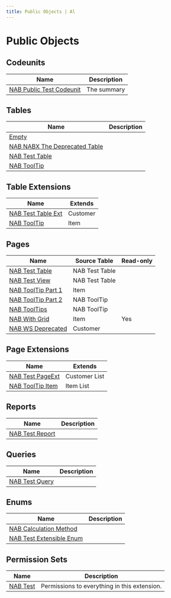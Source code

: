 ```yaml
---
title: Public Objects | Al
---
```

# Public Objects

## Codeunits

| Name | Description |
| ----- | ------ |
| [NAB Public Test Codeunit](codeunit-nab-public-test-codeunit/index.md) | The summary |

## Tables

| Name | Description |
| ----- | ------ |
| [Empty](table-empty/index.md) |  |
| [NAB NABX The Deprecated Table](table-nab-nabx-the-deprecated-table/index.md) |  |
| [NAB Test Table](table-nab-test-table/index.md) |  |
| [NAB ToolTip](table-nab-tool-tip/index.md) |  |

## Table Extensions

| Name | Extends |
| ----- | ------ |
| [NAB Test Table Ext](tableextension-nab-test-table-ext/index.md) | Customer |
| [NAB ToolTip](tableextension-nab-tool-tip/index.md) | Item |

## Pages

| Name | Source Table | Read-only |
| ----- | ------ | ------ |
| [NAB Test Table](page-nab-test-table/index.md) | NAB Test Table |  |
| [NAB Test View](page-nab-test-view/index.md) | NAB Test Table |  |
| [NAB ToolTip Part 1](page-nab-tool-tip-part-1/index.md) | Item |  |
| [NAB ToolTip Part 2](page-nab-tool-tip-part-2/index.md) | NAB ToolTip |  |
| [NAB ToolTips](page-nab-tool-tips/index.md) | NAB ToolTip |  |
| [NAB With Grid](page-nab-with-grid/index.md) | Item | Yes |
| [NAB WS Deprecated](page-nab-ws-deprecated/index.md) | Customer |  |

## Page Extensions

| Name | Extends |
| ----- | ------ |
| [NAB Test PageExt](pageextension-nab-test-page-ext/index.md) | Customer List |
| [NAB ToolTip Item](pageextension-nab-tool-tip-item/index.md) | Item List |

## Reports

| Name | Description |
| ----- | ------ |
| [NAB Test Report](report-nab-test-report/index.md) |  |

## Queries

| Name | Description |
| ----- | ------ |
| [NAB Test Query](query-nab-test-query/index.md) |  |

## Enums

| Name | Description |
| ----- | ------ |
| [NAB Calculation Method](enum-nab-calculation-method/index.md) |  |
| [NAB Test Extensible Enum](enum-nab-test-extensible-enum/index.md) |  |

## Permission Sets

| Name | Description |
| ----- | ------ |
| [NAB Test](permissionset-nab-test/index.md) | Permissions to everything in this extension. |
